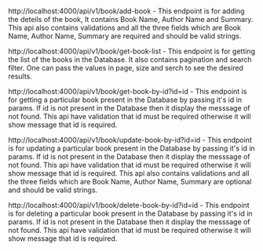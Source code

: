 #
http://localhost:4000/api/v1/book/add-book - This endpoint is for adding the deteils of the book, It contains Book Name, Author Name and Summary. This api also contains validations and all the three fields which are Book Name, Author Name, Summary are required and should be valid strings.

http://localhost:4000/api/v1/book/get-book-list - This endpoint is for getting the list of the books in the Database. It also contains pagination and search filter. One can pass the values in page, size and serch to see the desired results.

http://localhost:4000/api/v1/book/get-book-by-id?id=id - This endpoint is for getting a particular book present in the Database by passing it's id in params. If id is not present in the Database then it display the messsage of not found. This api have validation that id must be required otherwise it will show message that id is required. 

http://localhost:4000/api/v1/book/update-book-by-id?id=id - This endpoint is for updating a particular book present in the Database by passing it's id in params. If id is not present in the Database then it display the messsage of not found. This api have validation that id must be required otherwise it will show message that id is required. This api also contains validations and all the three fields which are Book Name, Author Name, Summary are optional and should be valid strings.

http://localhost:4000/api/v1/book/delete-book-by-id?id=id - This endpoint is for deleting a particular book present in the Database by passing it's id in params. If id is not present in the Database then it display the messsage of not found. This api have validation that id must be required otherwise it will show message that id is required. 


